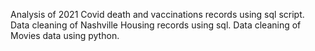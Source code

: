 Analysis of 2021 Covid death and vaccinations records using sql script.
Data cleaning of Nashville Housing records using sql.
Data cleaning of Movies data using python.
